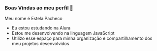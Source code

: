 ### Boas Vindas ao meu perfil 💙

Meu nome é Estela Pacheco 

- Eu estou estudando na Alura
- Estou me desenvolvendo na linguagem JavaScript
- Utilizo esse espaço para minha organização e compartilhamento dos meu projetos desenvolvidos
